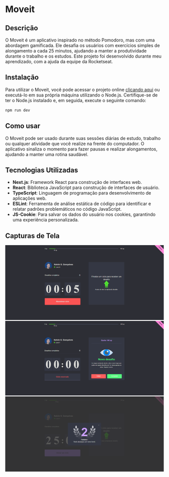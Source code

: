 # Moveit

## Descrição
O Moveit é um aplicativo inspirado no método Pomodoro, mas com uma abordagem gamificada. Ele desafia os usuários com exercícios simples de alongamento a cada 25 minutos, ajudando a manter a produtividade durante o trabalho e os estudos. Este projeto foi desenvolvido durante meu aprendizado, com a ajuda da equipe da Rocketseat.

## Instalação
Para utilizar o Moveit, você pode acessar o projeto online [clicando aqui](https://moveit-next-alpha-tan.vercel.app/) ou executá-lo em sua própria máquina utilizando o Node.js. Certifique-se de ter o Node.js instalado e, em seguida, execute o seguinte comando:

```bash
npm run dev
```

## Como usar
O Moveit pode ser usado durante suas sessões diárias de estudo, trabalho ou qualquer atividade que você realize na frente do computador. O aplicativo sinaliza o momento para fazer pausas e realizar alongamentos, ajudando a manter uma rotina saudável.

## Tecnologias Utilizadas
- **Next.js**: Framework React para construção de interfaces web.
- **React**: Biblioteca JavaScript para construção de interfaces de usuário.
- **TypeScript**: Linguagem de programação para desenvolvimento de aplicações web.
- **ESLint**: Ferramenta de análise estática de código para identificar e relatar padrões problemáticos no código JavaScript.
- **JS-Cookie**: Para salvar os dados do usuário nos cookies, garantindo uma experiência personalizada.

## Capturas de Tela
![Countdown](Countdown.png)
![Challenge](Challenge.png)
![LevelUp](LevelUp.png)



